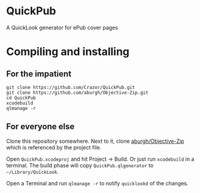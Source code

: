QuickPub
========

A QuickLook generator for ePub cover pages

Compiling and installing
========================

For the impatient
-----------------
```
git clone https://github.com/Crazor/QuickPub.git
git clone https://github.com/aburgh/Objective-Zip.git
cd QuickPub
xcodebuild
qlmanage -r
```

For everyone else
-----------------

Clone this repository somewhere. Next to it, clone [aburgh/Objective-Zip](https://github.com/aburgh/Objective-Zip) which is referenced by the project file.

Open ```QuickPub.xcodeproj``` and hit Project -> Build. Or just run ```xcodebuild``` in a terminal. The build phase will copy ```QuickPub.qlgenerator``` to ```~/Library/QuickLook```.

Open a Terminal and run ```qlmanage -r``` to notify ```quicklookd``` of the changes.
